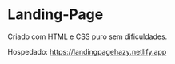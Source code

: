 # Landing-Page
Criado com HTML e CSS puro sem dificuldades.

Hospedado: https://landingpagehazy.netlify.app
